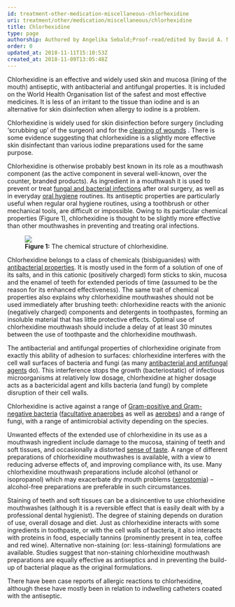 ```yaml
---
id: treatment-other-medication-miscellaneous-chlorhexidine
uri: treatment/other/medication/miscellaneous/chlorhexidine
title: Chlorhexidine
type: page
authorship: Authored by Angelika Sebald;Proof-read/edited by David A. Mitchell
order: 0
updated_at: 2018-11-11T15:10:53Z
created_at: 2018-11-09T13:05:48Z
---
```


<p>Chlorhexidine is an effective and widely used skin and mucosa
    (lining of the mouth) antiseptic, with antibacterial and
    antifungal properties. It is included on the World Health
    Organisation list of the safest and most effective medicines.
    It is less of an irritant to the tissue than iodine and is
    an alternative for skin disinfection when allergy to iodine
    is a problem.</p>
<p>Chlorhexidine is widely used for skin disinfection before surgery
    (including ‘scrubbing up’ of the surgeon) and for the
    <a href="/treatment/surgery/damage/detailed">cleaning of wounds</a> . There is some evidence suggesting
        that chlorhexidine is a slightly more effective skin
        disinfectant than various iodine preparations used for
        the same purpose.</p>
<p>Chlorhexidine is otherwise probably best known in its role as
    a mouthwash component (as the active component in several
    well-known, over the counter, branded products). As ingredient
    in a mouthwash it is used to prevent or treat <a href="/treatment/other/medication/infection/more-info">fungal and bacterial infections</a>    after oral surgery, as well as in everyday <a href="/help/oral-hygiene">oral hygiene</a>    routines. Its antiseptic properties are particularly useful
    when regular oral hygiene routines, using a toothbrush or
    other mechanical tools, are difficult or impossible. Owing
    to its particular chemical properties (Figure 1), chlorhexidine
    is thought to be slightly more effective than other mouthwashes
    in preventing and treating oral infections.</p>
<figure><img src="/treatment-other-medication-miscellaneous-chlorhexidine-figure1.png">
    <figcaption><strong>Figure 1:</strong> The chemical structure of chlorhexidine.</figcaption>
</figure>
<p>Chlorhexidine belongs to a class of chemicals (bisbiguanides)
    with <a href="/treatment/other/medication/infection/more-info">antibacterial properties</a>.
    It is mostly used in the form of a solution of one of its
    salts, and in this cationic (positively charged) form sticks
    to skin, mucosa and the enamel of teeth for extended periods
    of time (assumed to be the reason for its enhanced effectiveness).
    The same trait of chemical properties also explains why chlorhexidine
    mouthwashes should not be used immediately after brushing
    teeth: chlorhexidine reacts with the anionic (negatively
    charged) components and detergents in toothpastes, forming
    an insoluble material that has little protective effects.
    Optimal use of chlorhexidine mouthwash should include a delay
    of at least 30 minutes between the use of toothpaste and
    the chlorhexidine mouthwash.</p>
<p>The antibacterial and antifungal properties of chlorhexidine
    originate from exactly this ability of adhesion to surfaces:
    chlorhexidine interferes with the cell wall surfaces of bacteria
    and fungi (as many <a href="/treatment/other/medication/infection/more-info">antibacterial and antifungal agents</a>    do). This interference stops the growth (bacteriostatic)
    of infectious microorganisms at relatively low dosage, chlorhexidine
    at higher dosage acts as a bactericidal agent and kills bacteria
    (and fungi) by complete disruption of their cell walls.</p>
<p>Chlorhexidine is active against a range of <a href="/diagnosis/tests/microbiology">Gram-positive and Gram-negative bacteria</a>    (<a href="https://en.wikipedia.org/wiki/Facultative_anaerobes">facultative anaerobes</a>    as well as <a href="https://en.wikipedia.org/wiki/Aerobes">aerobes</a>)
    and a range of fungi, with a range of antimicrobial activity
    depending on the species.</p>
<p>Unwanted effects of the extended use of chlorhexidine in its
    use as a mouthwash ingredient include damage to the mucosa,
    staining of teeth and soft tissues, and occasionally a distorted
    <a href="/help/oral-food/ttt">sense of taste</a>. A range
    of different preparations of chlorhexidine mouthwashes is
    available, with a view to reducing adverse effects of, and
    improving compliance with, its use. Many chlorhexidine mouthwash
    preparations include alcohol (ethanol or isopropanol) which
    may exacerbate dry mouth problems (<a href="/diagnosis/a-z/xerostomia">xerostomia</a>)
    – alcohol-free preparations are preferable in such circumstances.</p>
<p>Staining of teeth and soft tissues can be a disincentive to use
    chlorhexidine mouthwashes (although it is a reversible effect
    that is easily dealt with by a professional dental hygienist).
    The degree of staining depends on duration of use, overall
    dosage and diet. Just as chlorhexidine interacts with some
    ingredients in toothpaste, or with the cell walls of bacteria,
    it also interacts with proteins in food, especially tannins
    (prominently present in tea, coffee and red wine). Alternative
    non-staining (or: less-staining) formulations are available.
    Studies suggest that non-staining chlorhexidine mouthwash
    preparations are equally effective as antiseptics and in
    preventing the build-up of bacterial plaque as the original
    formulations.</p>
<p>There have been case reports of allergic reactions to chlorhexidine,
    although these have mostly been in relation to indwelling
    catheters coated with the antiseptic.</p>
